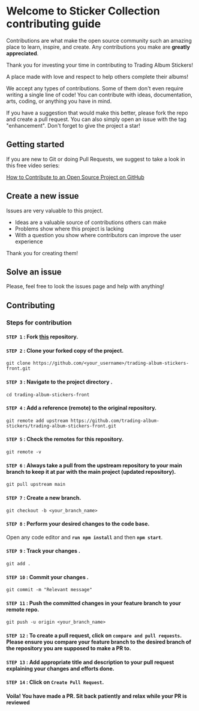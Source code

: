 # Welcome to Sticker Collection contributing guide

Contributions are what make the open source community such an amazing place to learn, inspire, and create. Any contributions you make are **greatly appreciated**.

Thank you for investing your time in contributing to Trading Album Stickers!

A place made with love and respect to help others complete their albums!

We accept any types of contributions. Some of them don't even require writing a single line of code! You can contribute with ideas, documentation, arts, coding, or anything you have in mind.

If you have a suggestion that would make this better, please fork the repo and create a pull request. You can also simply open an issue with the tag "enhancement".
Don't forget to give the project a star!

## Getting started

If you are new to Git or doing Pull Requests, we suggest to take a look in this free video series:

[How to Contribute to an Open Source Project on GitHub](https://egghead.io/courses/how-to-contribute-to-an-open-source-project-on-github)

## Create a new issue

Issues are very valuable to this project.

- Ideas are a valuable source of contributions others can make
- Problems show where this project is lacking
- With a question you show where contributors can improve the user experience

Thank you for creating them!

## Solve an issue

Please, feel free to look the issues page and help with anything!

## Contributing

### Steps for contribution

#### `STEP 1` : Fork [this](https://github.com/trading-album-stickers/trading-album-stickers-front.git) repository.

#### `STEP 2` : Clone your forked copy of the project.

```
git clone https://github.com/<your_username>/trading-album-stickers-front.git
```

#### `STEP 3` : Navigate to the project directory .

```
cd trading-album-stickers-front
```

#### `STEP 4` : Add a reference (remote) to the original repository.

```
git remote add upstream https://github.com/trading-album-stickers/trading-album-stickers-front.git
```

#### `STEP 5` : Check the remotes for this repository.

```
git remote -v
```

#### `STEP 6` : Always take a pull from the upstream repository to your main branch to keep it at par with the main project (updated repository).

```
git pull upstream main
```

#### `STEP 7` : Create a new branch.

```
git checkout -b <your_branch_name>
```

#### `STEP 8` : Perform your desired changes to the code base.

Open any code editor and **`run npm install`** and then **`npm start`**.

#### `STEP 9` : Track your changes .

```
git add .
```

#### `STEP 10` : Commit your changes .

```
git commit -m "Relevant message"
```

#### `STEP 11` : Push the committed changes in your feature branch to your remote repo.

```
git push -u origin <your_branch_name>
```

#### `STEP 12` : To create a pull request, click on `compare and pull requests`. Please ensure you compare your feature branch to the desired branch of the repository you are supposed to make a PR to.

#### `STEP 13` : Add appropriate title and description to your pull request explaining your changes and efforts done.

#### `STEP 14` : Click on `Create Pull Request`.

#### Voila! You have made a PR. Sit back patiently and relax while your PR is reviewed
